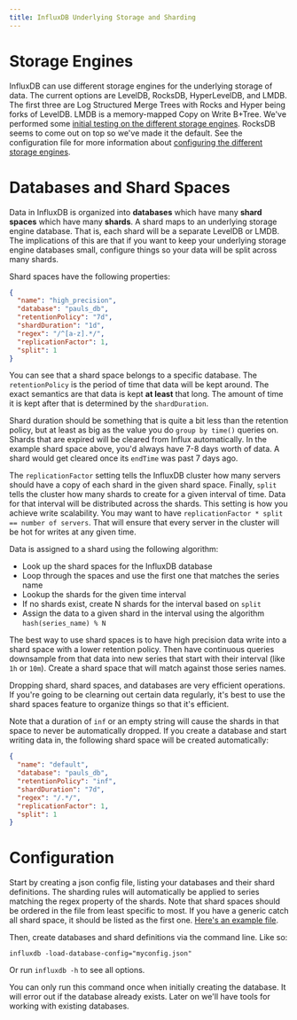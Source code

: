```yaml
---
title: InfluxDB Underlying Storage and Sharding
---
```


# Storage Engines

InfluxDB can use different storage engines for the underlying storage of data. The current options are LevelDB, RocksDB, HyperLevelDB, and LMDB. The first three are Log Structured Merge Trees with Rocks and Hyper being forks of LevelDB. LMDB is a memory-mapped Copy on Write B+Tree. We've performed some [initial testing on the different storage engines](http://influxdb.com/blog/2014/06/20/leveldb_vs_rocksdb_vs_hyperleveldb_vs_lmdb_performance.html). RocksDB seems to come out on top so we've made it the default. See the configuration file for more information about [configuring the different storage engines](https://github.com/influxdb/influxdb/blob/master/config.sample.toml#L83).

# Databases and Shard Spaces

Data in InfluxDB is organized into **databases** which have many **shard spaces** which have many **shards**. A shard maps to an underlying storage engine database. That is, each shard will be a separate LevelDB or LMDB. The implications of this are that if you want to keep your underlying storage engine databases small, configure things so your data will be split across many shards.

Shard spaces have the following properties:

```json
{
  "name": "high_precision",
  "database": "pauls_db",
  "retentionPolicy": "7d",
  "shardDuration": "1d",
  "regex": "/^[a-z].*/",
  "replicationFactor": 1,
  "split": 1
}
```

You can see that a shard space belongs to a specific database. The `retentionPolicy` is the period of time that data will be kept around. The exact semantics are that data is kept **at least** that long. The amount of time it is kept after that is determined by the `shardDuration`.

Shard duration should be something that is quite a bit less than the retention policy, but at least as big as the value you do `group by time()` queries on. Shards that are expired will be cleared from Influx automatically. In the example shard space above, you'd always have 7-8 days worth of data. A shard would get cleared once its `endTime` was past 7 days ago.

The `replicationFactor` setting tells the InfluxDB cluster how many servers should have a copy of each shard in the given shard space. Finally, `split` tells the cluster how many shards to create for a given interval of time. Data for that interval will be distributed across the shards. This setting is how you achieve write scalability. You may want to have `replicationFactor * split == number of servers`. That will ensure that every server in the cluster will be hot for writes at any given time.

Data is assigned to a shard using the following algorithm:

* Look up the shard spaces for the InfluxDB database
* Loop through the spaces and use the first one that matches the series name
* Lookup the shards for the given time interval
* If no shards exist, create N shards for the interval based on `split`
* Assign the data to a given shard in the interval using the algorithm <br />`hash(series_name) % N`

The best way to use shard spaces is to have high precision data write into a shard space with a lower retention policy. Then have continuous queries downsample from that data into new series that start with their interval (like `1h` or `10m`). Create a shard space that will match against those series names.

Dropping shard, shard spaces, and databases are very efficient operations. If you're going to be clearning out certain data regularly, it's best to use the shard spaces feature to organize things so that it's efficient.

Note that a duration of `inf` or an empty string will cause the shards in that space to never be automatically dropped. If you create a database and start writing data in, the following shard space will be created automatically:

```json
{
  "name": "default",
  "database": "pauls_db",
  "retentionPolicy": "inf",
  "shardDuration": "7d",
  "regex": "/.*/",
  "replicationFactor": 1,
  "split": 1
}
```

# Configuration

Start by creating a json config file, listing your databases and their shard definitions.
The sharding rules will automatically be applied to series matching the regex property of the shards.
Note that shard spaces should be ordered in the file from least specific to most. If you have a generic catch all shard space, it should be listed as the first one.
[Here's an example file](https://github.com/influxdb/influxdb/blob/master/integration/database_conf.json). 


Then, create databases and shard definitions via the command line. Like so:

```
influxdb -load-database-config="myconfig.json"
```

Or run ```influxdb -h``` to see all options.

You can only run this command once when initially creating the database. It will error out if the database already exists. Later on we'll have tools for working with existing databases.

